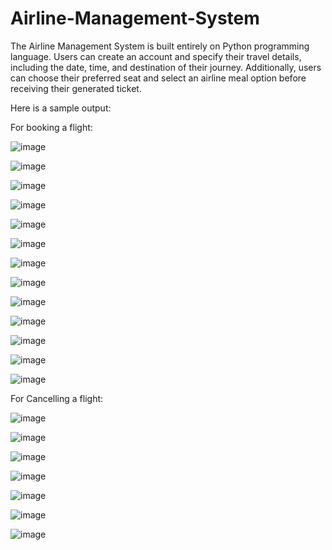 # Airline-Management-System
The Airline Management System is built entirely on Python programming language. Users can create an account and specify their travel details, including the date, time, and destination of their journey. Additionally, users can choose their preferred seat and select an airline meal option before receiving their generated ticket.

Here is a sample output:

For booking a flight:

![image](https://github.com/AnujDhar27/Airline-Management-System/assets/90615759/a2521905-267b-4da6-902c-9ecbe5b8d4e5)

![image](https://github.com/AnujDhar27/Airline-Management-System/assets/90615759/729a1465-ff09-419c-8111-235ae8a9742c)

![image](https://github.com/AnujDhar27/Airline-Management-System/assets/90615759/76697099-63d8-42d2-b2db-483ab8916444)

![image](https://github.com/AnujDhar27/Airline-Management-System/assets/90615759/caf03a74-a5b1-4806-aa03-e54f81ed62d3)

![image](https://github.com/AnujDhar27/Airline-Management-System/assets/90615759/a927c345-d3b3-43c8-949b-1501a0f8e865)

![image](https://github.com/AnujDhar27/Airline-Management-System/assets/90615759/237b5a22-6e63-42ed-8e44-c09a147e568d)

![image](https://github.com/AnujDhar27/Airline-Management-System/assets/90615759/3f05efc9-08c4-4b7e-a4d5-c9a9e41d7eff)

![image](https://github.com/AnujDhar27/Airline-Management-System/assets/90615759/1834e937-9052-43d9-b4fa-77439cc5c9c4)

![image](https://github.com/AnujDhar27/Airline-Management-System/assets/90615759/1902efd0-012a-4db7-969d-4017ba90c040)

![image](https://github.com/AnujDhar27/Airline-Management-System/assets/90615759/0556a5ae-8e27-430f-bb50-6531d1c212f7)

![image](https://github.com/AnujDhar27/Airline-Management-System/assets/90615759/95d25f70-9192-4a60-b073-bb67a85a1527)

![image](https://github.com/AnujDhar27/Airline-Management-System/assets/90615759/77249ef7-4d13-4a74-b012-c0791c153891)

![image](https://github.com/AnujDhar27/Airline-Management-System/assets/90615759/b1d28286-6d8d-4a7a-b165-d4c3411c8cd6)

For Cancelling a flight:

![image](https://github.com/AnujDhar27/Airline-Management-System/assets/90615759/7ad35183-6d77-420a-8530-cfb1046f6633)

![image](https://github.com/AnujDhar27/Airline-Management-System/assets/90615759/d1bc0bbe-8938-4524-a859-78f6e1334e0b)

![image](https://github.com/AnujDhar27/Airline-Management-System/assets/90615759/8bec158c-c45e-4b97-aece-97d8e360873f)

![image](https://github.com/AnujDhar27/Airline-Management-System/assets/90615759/cec11092-f5d7-451e-af66-db8a353ddd30)

![image](https://github.com/AnujDhar27/Airline-Management-System/assets/90615759/19bd419d-0bd2-4ac4-82f2-256f725eec76)

![image](https://github.com/AnujDhar27/Airline-Management-System/assets/90615759/d3280467-cea6-406e-8afb-1b8910529afd)

![image](https://github.com/AnujDhar27/Airline-Management-System/assets/90615759/ac4a7786-adce-498c-ba32-5f71ae9d0185)


